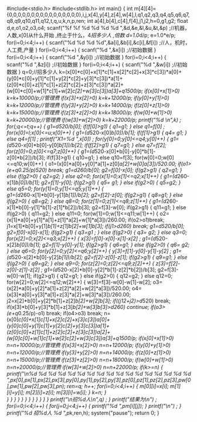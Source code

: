 #include<stdio.h>
#include<stdlib.h>
int main()
{
	int m[4][4]={0,0,0,0,0,0,0,0,0,0,0,0,0,0,0,0},i,j,x[4],y[4],z[4],w[4],l,q1,q2,q3,q4,q5,q6,q7,q8,q9,q10,q11,q12,t,q,u,k,n,p,ren;
	int a[4],b[4],c[4],f[4],j1,j2,h=0,g1,g2;
	float d,e,o1,o2,o3,o4;
	scanf("%f %f %d %d %d %d ",&d,&e,&l,&u,&t,&p) ;//机器，人数,x[0]从什么开始 ,终止于什么，4*招多少人 ,倍数 
	d=1.0*d/p;
	e=1.0*e/p;
	for(i=0;i<4;i++)
	{
		scanf("%d %d %d %d",&a[i],&b[i],&c[i],&f[i]) ;//人，机时，人工费,产量 
	}
	for(i=0;i<4;i++)
	{
		scanf("%d ",&x[i]) ;//初始数据 
	} 
	for(i=0;i<4;i++)
	{
		scanf("%d ",&y[i]) ;//初始数据 
	}
	for(i=0;i<4;i++)
	{
		scanf("%d ",&z[i]) ;//初始数据 
	}
	for(i=0;i<4;i++)
	{
		scanf("%d ",&w[i]) ;//初始数据 
	}
	q=0;//招多少人 
	k=(x[0]*c[0]+x[1]*c[1]+x[2]*c[2]+x[3]*c[3])*a[0]+(y[0]*c[0]+y[1]*c[1]+y[2]*c[2]+y[3]*c[3])*a[1]+(z[0]*c[0]+z[1]*c[1]+z[2]*c[2]+z[3]*c[3])*a[2]+(w[0]*c[0]+w[1]*c[1]+w[2]*c[2]+w[3]*c[3])*a[3]+q*1500/p;
	if(x[0]+x[1]>0) k=k+10000/p;//管理费
	if(x[3]+x[2]>0) k=k+12000/p;
	if(y[0]+y[1]>0) k=k+12000/p;//管理费 
	if(y[3]+y[2]>0) k=k+14000/p;
	if(z[0]+z[1]>0) k=k+15000/p;//管理费 
	if(z[3]+z[2]>0) k=k+18000/p;
	if(w[0]+w[1]>0) k=k+20000/p;//管理费 
	if(w[3]+w[2]>0) k=k+22000/p;
	printf("%d \n",k) ;
	for(;q<=t;q++) 
	{ 
		g1=d*520/b[0];
		if(f[0]>g1) 
		{
			q1=g1;
		}
		else q1=f[0] ;
		for(x[0]=l;x[0]<=u;x[0]++)
		{ 
			g1=(d*520-x[0]*b[0])/b[1];
			if(f[1]>g1) 
			{
				q4= g1;
			} 
			else q4=f[1] ;
			printf("X1=%d ",x[0]) ;
			for(y[0]=0;y[0]<=q4;y[0]++)
			{
				g1=(d*520-x[0]*b[0]-y[0]*b[1])/b[2];
				if(f[2]>g1) 
				{
					q7=g1;
				} 
				else q7=f[2];
				for(z[0]=0;z[0]<=q7;z[0]++)
				{
					g1=(d*520-x[0]*b[0]-y[0]*b[1]-z[0]*b[2])/b[3];
					if(f[3]>g1) 
					{
						q10=g1;
					} 
					else q10=f[3]; 
					for(w[0]=0;w[0]<=q10;w[0]++)
					{
						o1=(x[0]*a[0]+y[0]*a[1]+z[0]*a[2]+w[0]*a[3])/520.00;
						if(o1>(e+q*0.25/p)*520) break;
						g1=d*260/b[0];
						g2=f[0]-x[0];
						if(g2>g1) 
						{
							q2=g1;
						} 
						else if(g2>0) 
						{
							q2=g2;
						} 
						else q2=0;
						for(x[1]=0;x[1]<=q2;x[1]++) 
						{ 
							g1=(d*260-x[1]*b[0])/b[1];
							g2=f[1]-y[0];
							if(g2>g1) 
							{
								q5= g1;
							} 
							else if(g2>0) 
							{
								q5=g2;
							} 
							else q5=0;
							for(y[1]=0;y[1]<=q5;y[1]++) 
							{  
								g1=(d*260-x[1]*b[0]-y[1]*b[1])/b[2];
								g2=f[2]-z[0];
								if(g2>g1) 
								{
									q8=g1;
								} 
								else if(g2>0) 
								{
									q8=g2;
								}
								else q8=0;
								for(z[1]=0;z[1]<=q8;z[1]++) 
								{ 
									g1=(d*260-x[1]*b[0]-y[1]*b[1]-z[1]*b[2])/b[3];
									g2=f[3]-w[0];
									if(g2>g1)
									{
										q11=g1;
									} 
									else if(g2>0)
									{
										q11=g2;
									} 
									else q11=0;
									for(w[1]=0;w[1]<=q11;w[1]++)
									{ 
										o2=(x[1]*a[0]+y[1]*a[1]+z[1]*a[2]+w[1]*a[3])/260.00;
										if(o2>o1)break; 
										j1=x[1]*b[0]+y[1]*b[1]+z[1]*b[2]+w[1]*b[3];
										if(j1>d*260) break;
										g1=d*520/b[0];
										g2=f[0]-x[0]-x[1];
										if(g2>g1) 
										{
											q3=g1 ;
										} 
										else if(g2>0) 
										{
											q3= g2;
										} 
										else q3=0;
										for(x[2]=0;x[2]<=q3;x[2]++) 
										{
											x[3]=f[0]-x[0]-x[1]-x[2] ;
											g1=(d*520-x[2]*b[0])/b[1];
											g2=f[1]-y[0]-y[1];
											if(g2>g1) 
											{
												q6=g1;
											} 
											else if(g2>0) 
											{
												q6= g2;
											} 
											else q6=0;
											for(y[2]=0;y[2]<=q6;y[2]++) 
											{
												y[3]=f[1]-y[0]-y[1]-y[2] ;
												g1=(d*520-x[2]*b[0]-y[2]*b[1])/b[2];
												g2=f[2]-z[0]-z[1];
												if(g2>g1) 
												{
													q9=g1;
												} 
												else if(g2>0) 
												{
													q9=g2;
												} 
												else q9=0;
												for(z[2]=0;z[2]<=q9;z[2]++) 
												{
													z[3]=f[2]-z[0]-z[1]-z[2] ;
													g1=(d*520-x[2]*b[0]-y[2]*b[1]-z[2]*b[2])/b[3];
													g2=f[3]-w[0]-w[1];
													if(g2>g1) 
													{
														q12=g1;
													} 
													else if(g2>0) 
													{
														q12=g2;
													} 
													else q12=0;
													for(w[2]=0;w[2]<=q12;w[2]++) 
													{
														w[3]=f[3]-w[0]-w[1]-w[2];
														o3=(x[2]*a[0]+y[2]*a[1]+z[2]*a[2]+w[2]*a[3])/520.00;
														o4=(x[3]*a[0]+y[3]*a[1]+z[3]*a[2]+w[3]*a[3])/260.00;
														j2=x[2]*b[0]+y[2]*b[1]+z[2]*b[2]+w[2]*b[3];
														if((j1*2+j2)>d*520) break;
														if(x[3]*b[0]+y[3]*b[1]+z[3]*b[2]+w[3]*b[3]>d*260) continue;
														if(o3>(e+q*0.25/p)-o1) break;
														if(o4>o3) break; 
														n=(x[0]*c[0]+x[1]*c[1]+x[2]*c[2]+x[3]*c[3])*a[0]+(y[0]*c[0]+y[1]*c[1]+y[2]*c[2]+y[3]*c[3])*a[1]+(z[0]*c[0]+z[1]*c[1]+z[2]*c[2]+z[3]*c[3])*a[2]+(w[0]*c[0]+w[1]*c[1]+w[2]*c[2]+w[3]*c[3])*a[3]+q*1500/p;
														if(x[0]+x[1]>0) n=n+10000/p;//管理费
														if(x[3]+x[2]>0) n=n+12000/p;
														if(y[0]+y[1]>0) n=n+12000/p;//管理费 
														if(y[3]+y[2]>0) n=n+14000/p;
														if(z[0]+z[1]>0) n=n+15000/p;//管理费 
														if(z[3]+z[2]>0) n=n+18000/p;
														if(w[0]+w[1]>0) n=n+20000/p;//管理费 
														if(w[3]+w[2]>0) n=n+22000/p;
														if(k>=n)
														{ 
															printf("\n%d %d %d %d %d %d %d %d %d %d %d %d %d %d %d %d %d ",p*x[0],p*x[1],p*x[2],p*x[3],p*y[0],p*y[1],p*y[2],p*y[3],p*z[0],p*z[1],p*z[2],p*z[3],p*w[0],p*w[1],p*w[2],p*w[3],p*n);
															ren=q;
															h++;
															for(i=0;i<4;i++)
															{ 
																m[0][i]=x[i];
																m[1][i]=y[i];
																m[2][i]=z[i];
																m[3][i]=w[i];
															}
															k=n;
														}		 
													} 
												} 
											} 
										} 
									}
								}
							}
						} 
					}
				}
			}
		}
		printf("\n招%d人\n",q) ;
	} 
	printf("结果为\n") ;
	for(i=0;i<4;i++)
	{
		for(j=0;j<4;j++)
		{
			printf("%d ",p*m[i][j]); 
		} 
		printf("\n") ;
	}
	printf("%d 招%d人 %d ",p*k,ren,h);
	system("pause");
	return 0;
}
